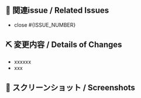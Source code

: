 ## 📝 関連issue / Related Issues

<!--
  ・ 関連するissueがなければ消してください
  ・ issueを閉じるとは関係ないものは#{ISSUE_NUMBER}だけでOKです🙆‍♂️

  ・ You can remove this section if there are no related issues
  ・ If the issue is related but doesn't close upon merge, you can just write - #{ISSUE_NUMBER} 🙆‍♂️
-->
<!--
  ・ If there's no related issue, please remove this section
  ・ If there's no reason to close the issue, just "#{ISSUE_NUMBER}" is OK🙆‍♂️
-->
- close #{ISSUE_NUMBER}

## ⛏ 変更内容 / Details of Changes
<!-- 変更を端的に箇条書きで -->
<!-- List down your changes concisely -->
- xxxxxx
- xxx

## 📸 スクリーンショット / Screenshots
<!-- スタイルなどの変更の場合はスクリーンショットがあるとレビューしやすいです -->
<!-- Changes in styles would be easier to review with screenshots! -->
